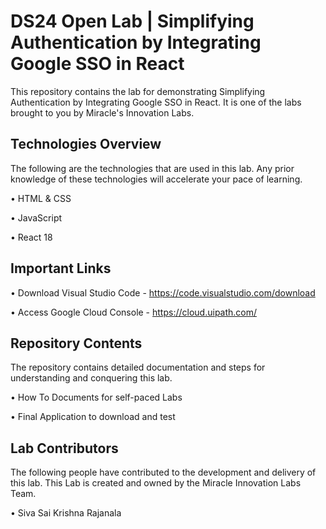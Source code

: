 # DS24 Open Lab | Simplifying Authentication by Integrating Google SSO in React

This repository contains the lab for demonstrating Simplifying Authentication by Integrating Google SSO in React. It is one of the labs brought to you by Miracle's Innovation Labs.

## Technologies Overview

The following are the technologies that are used in this lab. Any prior knowledge of these technologies will accelerate your pace of learning.

• HTML & CSS

• JavaScript

• React 18

## Important Links

• Download Visual Studio Code - https://code.visualstudio.com/download

• Access Google Cloud Console - https://cloud.uipath.com/

## Repository Contents

The repository contains detailed documentation and steps for understanding and conquering this lab.

• How To Documents for self-paced Labs

• Final Application to download and test

## Lab Contributors

The following people have contributed to the development and delivery of this lab. This Lab is created and owned by the Miracle Innovation Labs Team.

• Siva Sai Krishna Rajanala
